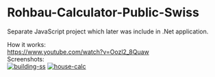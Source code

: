 # Rohbau-Calculator-Public-Swiss

Separate JavaScript project which later was include in .Net application.

How it works:
</br>
https://www.youtube.com/watch?v=Oozl2_8Quaw
</br>
Screenshots:
</br>
<a href="https://ibb.co/2tsWdtG"><img src="https://i.ibb.co/BZrcBZ0/building-ss.png" alt="building-ss" border="0"></a>
<a href="https://ibb.co/P1Q7kmd"><img src="https://i.ibb.co/xzHpZCN/house-calc.png" alt="house-calc" border="0"></a><br />
